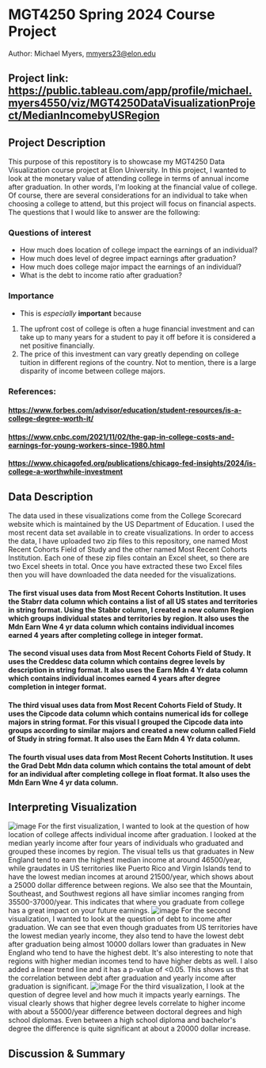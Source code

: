 # MGT4250 Spring 2024 Course Project
Author: Michael Myers, mmyers23@elon.edu
## Project link: https://public.tableau.com/app/profile/michael.myers4550/viz/MGT4250DataVisualizationProject/MedianIncomebyUSRegion
## Project Description
This purpose of this repostitory is to showcase my MGT4250 Data Visualization course project at Elon University. In this project, I wanted to look at the monetary value of attending college in terms of annual income after graduation. In other words, I'm looking at the financial value of college. Of course, there are several considerations for an individual to take when choosing a college to attend, but this project will focus on financial aspects. The questions that I would like to answer are the following:  
### Questions of interest
- How much does location of college impact the earnings of an individual?
- How much does level of degree impact earnings after graduation?
- How much does college major impact the earnings of an individual?
- What is the debt to income ratio after graduation?
### Importance
- This is *especially* **important** because
 1.  The upfront cost of college is often a huge financial investment and can take up to many years for a student to
pay it off before it is considered a net positive financially. 
 2.  The price of this investment can vary greatly depending on college tuition in different regions of the country. Not to mention, there is a large disparity of income between college majors.
### References:
#### https://www.forbes.com/advisor/education/student-resources/is-a-college-degree-worth-it/
#### https://www.cnbc.com/2021/11/02/the-gap-in-college-costs-and-earnings-for-young-workers-since-1980.html
#### https://www.chicagofed.org/publications/chicago-fed-insights/2024/is-college-a-worthwhile-investment
## Data Description
The data used in these visualizations come from the College Scorecard website which is maintained by the US Department of Education. I used the most recent data set available in to create visualizations. In order to access the data, I have uploaded two zip files to this repository, one named Most Recent Cohorts Field of Study and the other named Most Recent Cohorts Institution. Each one of these zip files contain an Excel sheet, so there are two Excel sheets in total. Once you have extracted these two Excel files then you will have downloaded the data needed for the visualizations.
#### The first visual uses data from Most Recent Cohorts Institution. It uses the Stabrr data column which contains a list of all US states and territories in string format. Using the Stabbr column, I created a new column Region which groups individual states and territories by region. It also uses the Mdn Earn Wne 4 yr data column which contains individual incomes earned 4 years after completing college in integer format.
#### The second visual uses data from Most Recent Cohorts Field of Study. It uses the Creddesc data column which contains degree levels by description in string format. It also uses the Earn Mdn 4 Yr data column which contains individual incomes earned 4 years after degree completion in integer format.
#### The third visual uses data from Most Recent Cohorts Field of Study. It uses the Cipcode data column which contains numerical ids for college majors in string format. For this visual I grouped the Cipcode data into groups according to similar majors and created a new column called Field of Study in string format. It also uses the Earn Mdn 4 Yr data column.
#### The fourth visual uses data from Most Recent Cohorts Institution. It uses the Grad Debt Mdn data column which contains the total amount of debt for an individual after completing college in float format. It also uses the Mdn Earn Wne 4 yr data column.
## Interpreting Visualization
![image](https://github.com/mimyers-95/mgt4250spring2024/assets/79224403/7405e176-2fd4-487c-af09-b80b323002b8)
For the first visualization, I wanted to look at the question of how location of college affects individual income after graduation. I looked at the median yearly income after four years of individuals who graduated and grouped these incomes by region. The visual tells us that graduates in New England tend to earn the highest median income at around 46500/year, while graudates in US territories like Puerto Rico and Virgin Islands tend to have the lowest median incomes at around 21500/year, which shows about a 25000 dollar difference between regions. We also see that the Mountain, Southeast, and Southwest regions all have simliar incomes ranging from 35500-37000/year. This indicates that where you graduate from college has a great impact on your future earnings.
![image](https://github.com/mimyers-95/mgt4250spring2024/assets/79224403/04e5d55c-3824-4ba3-b34e-590b8a4be112)
For the second visualization, I wanted to look at the question of debt to income after graduation. We can see that even though graduates from US territories have the lowest median yearly income, they also tend to have the lowest debt after graduation being almost 10000 dollars lower than graduates in New England who tend to have the highest debt. It's also interesting to note that regions with higher median incomes tend to have higher debts as well. I also added a linear trend line and it has a p-value of <0.05. This shows us that the correlation between debt after graduation and yearly income after graduation is significant.
![image](https://github.com/mimyers-95/mgt4250spring2024/assets/79224403/ad84854d-0563-4bcb-b79f-fa87b9b4bc53)
For the third visualization, I look at the question of degree level and how much it impacts yearly earnings. The visual clearly shows that higher degree levels correlate to higher income with about a 55000/year difference between doctoral degrees and high school diplomas. Even between a high school diploma and bachelor's degree the difference is quite significant at about a 20000 dollar increase.

## Discussion & Summary
